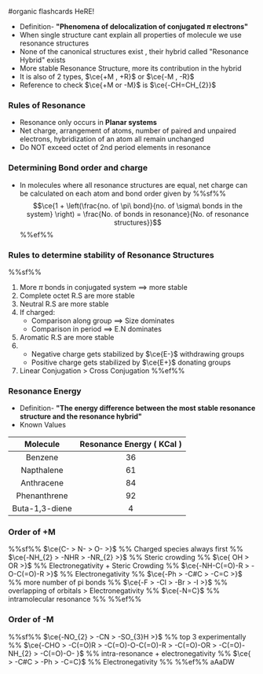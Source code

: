 #organic flashcards HeRE!

- Definition- **"Phenomena of delocalization of conjugated $\pi$ electrons"**
- When single structure cant explain all properties of molecule we use resonance structures
- None of the canonical structures exist , their hybrid called "Resonance Hybrid" exists
- More stable Resonance Structure, more its contribution in the hybrid
- It is also of 2 types, $\ce{+M , +R}$ or $\ce{-M , -R}$
- Reference to check $\ce{+M or -M}$ is $\ce{-CH=CH_{2}}$
 
### Rules of Resonance
- Resonance only occurs in **Planar systems**
- Net charge, arrangement of atoms, number of paired and unpaired electrons, hybridization of an atom all remain unchanged
- Do NOT exceed octet of 2nd period elements in resonance

### Determining Bond order and charge
- In molecules where all resonance structures are equal, net charge can be calculated on each atom and bond order given by
%%sf%%
$$\ce{1 + \left(\frac{no. of \pi\ bond}{no. of \sigma\ bonds in the system}  \right) = \frac{No. of bonds in resonance}{No. of resonance structures}}$$
%%ef%%
### Rules to determine stability of Resonance Structures
%%sf%%
1. More $\pi$ bonds in conjugated system $\implies$ more stable
2. Complete octet R.S are more stable
3. Neutral R.S are more stable
4. If charged:
   - Comparison along group $\implies$ Size dominates
   - Comparison in period $\implies$ E.N dominates
5. Aromatic R.S are more stable
6.
   - Negative charge gets stabilized by $\ce{E-}$ withdrawing groups
   - Positive charge gets stabilized by $\ce{E+}$ donating groups
1. Linear Conjugation $>$ Cross Conjugation
 %%ef%%
### Resonance Energy

- Definition- **"The energy difference between the most stable resonance structure and the resonance hybrid"**
- Known Values

|    Molecule    | Resonance Energy ( KCal ) |
| :------------: | :-----------------------: |
|    Benzene     |            36             |
|   Napthalene   |            61             |
|   Anthracene   |            84             |
|  Phenanthrene  |            92             |
| Buta-1,3-diene |             4             |

### Order of +M
%%sf%%
$\ce{C- > N- > O- >}$ %% Charged species always first %%
$\ce{-NH_{2} > -NHR > -NR_{2} >}$ %% Steric crowding %%
$\ce{ OH > OR >}$  %% Electronegativity + Steric Crowding %%
$\ce{-NH-C(=O)-R > -O-C(=O)-R >}$ %% Electronegativity %%
$\ce{-Ph > -C#C > -C=C >}$ %% more number of pi bonds %%
$\ce{-F > -Cl > -Br > -I >}$ %% overlapping of orbitals > Electronegativity %%
$\ce{-N=C}$ %% intramolecular resonance %%
%%ef%%
### Order of -M
%%sf%%
$\ce{-NO_{2} > -CN > -SO_{3}H >}$ %% top 3 experimentally %%
$\ce{-CHO > -C(=O)R > -C(=O)-O-C(=O)-R > -C(=O)-OR > -C(=O)-NH_{2} > -C(=O)-O- }$ %% intra-resonance + electronegativity %%
$\ce{ > -C#C > -Ph > -C=C}$ %% Electronegativity %%
%%ef%%
aAaDW